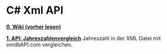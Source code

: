 # C# Xml API
[__0. Wiki (vorher lesen)__](https://github.com/DerDannyF/CSharp-XML-API/wiki)


[__1. API: Jahreszahlenvergleich__](https://github.com/DerDannyF/CSharp-XML-API/tree/master/1%20omdb%20API%20Jahreszahlen)
 Jahreszahl in der XML Datei mit omdbAPI.com vergleichen.


